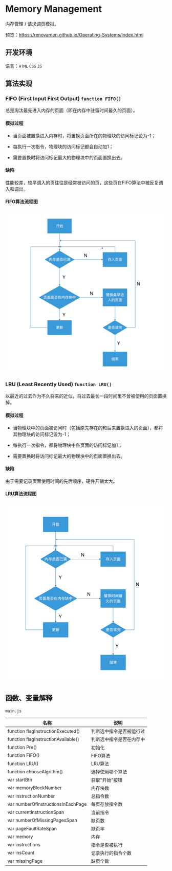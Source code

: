 # Memory Management

内存管理 / 请求调页模拟。

预览：https://renovamen.github.io/Operating-Systems/index.html



## 开发环境

语言：`HTML` `CSS` `JS`



## 算法实现

### FIFO (First Input First Output) `function FIFO()`

总是淘汰最先进入内存的页面（即在内存中驻留时间最久的页面）。



#### 模拟过程

- 当页面被置换进入内存时，将置换页面所在的物理块的访问标记设为-1；
- 每执行一次指令，物理块的访问标记都会自动加1；

- 需要置换时将访问标记最大的物理块中的页面置换出去。



#### 缺陷

性能较差，较早调入的页往往是经常被访问的页，这些页在FIFO算法中被反复调入和调出。



#### FIFO算法流程图

![img](img/FIFO.png)



### LRU (Least Recently Used) `function LRU()`

以最近的过去作为不久将来的近似，将过去最长一段时间里不曾被使用的页面置换掉。



#### 模拟过程

- 当物理块中的页面被访问时（包括原先存在的和后来置换进入的页面），都将其物理块的访问标记设为-1；
- 每执行一次指令，都将物理块中各页面的访问标记加1；

- 需要置换时将访问标记最大的物理块中的页面置换出去。



#### 缺陷

由于需要记录页面使用时间的先后顺序，硬件开销太大。



#### LRU算法流程图

![img](img/LRU.png)



## 函数、变量解释

`main.js`

| 名称 | 说明 |
|--------|-------|
| function flagInstructionExecuted()|判断选中指令是否被运行过|
| function flagInstructionAvailable()|判断选中指令是否在内存中|
| function Pre()|初始化|
| function FIFO() |FIFO算法|
| function LRU() |LRU算法|
| function chooseAlgrithm()|选择使用哪个算法|
| var startBtn |获取"开始"按钮|
| var memoryBlockNumber|内存块数|
| var instructionNumber|总指令数|
| var numberOfInstructionsInEachPage|每页存放指令数|
| var currentInstructionSpan|当前指令|
| var numberOfMissingPagesSpan|缺页数|
| var pageFaultRateSpan|缺页率|
| var memory|内存|
| var instructions|指令是否被执行|
| var insCount|记录执行的指令个数|
| var missingPage|缺页个数|